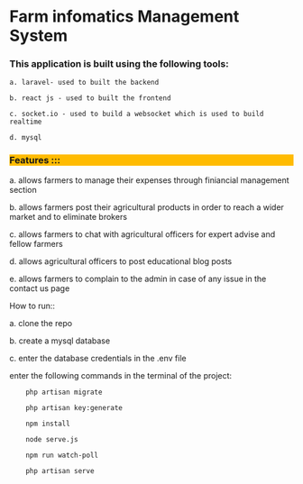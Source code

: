 <h1> Farm infomatics Management System </h1>

<h3> This application is built using the following  tools:</h3>

    a. laravel- used to built the backend
    
    b. react js - used to built the frontend 
    
    c. socket.io - used to build a websocket which is used to build realtime 
    
    d. mysql 
    
  
 <h3 style="background-color:#ffbb00;">Features :::</h3>
 
   a. allows farmers to manage their expenses through finiancial management section
   
   b. allows farmers post their agricultural products in order to reach a wider market and to eliminate brokers
   
   c. allows farmers to chat with agricultural officers for expert advise and fellow farmers 
   
   d. allows agricultural officers to post educational blog posts 
   
   e. allows farmers to complain to the admin in case of any issue in the contact us page
   
   How to run::
   
   a. clone the repo
   
   b. create a mysql database 
   
   c. enter the database credentials in the .env file
   
   enter the following commands in the terminal of the project: 
   
        php artisan migrate
        
        php artisan key:generate 
        
        npm install
        
        node serve.js
        
        npm run watch-poll
        
        php artisan serve
        
   
   
 
